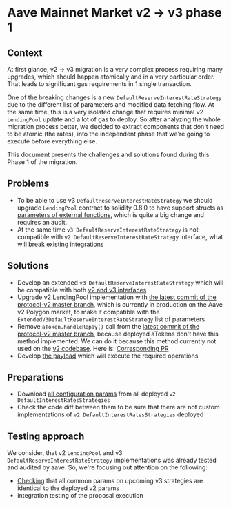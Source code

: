 # Aave Mainnet Market v2 -> v3 phase 1

## Context

At first glance, v2 -> v3 migration is a very complex process requiring many upgrades, which should
happen atomically and in a very particular order. That leads to significant gas requirements in 1 single transaction.

One of the breaking changes is a new `DefaultReserveInterestRateStrategy` due to
the different list of parameters and modified data fetching flow. At the same time,
this is a very isolated change that requires minimal v2 `LendingPool` update and a lot of gas to deploy.
So after analyzing the whole migration process better, we decided to extract components that don't need
to be atomic (the rates), into the independent phase that we're going to execute before everything else.

This document presents the challenges and solutions found during this Phase 1 of the migration.

## Problems
 * To be able to use v3 `DefaultReserveInterestRateStrategy` we should upgrade `LendingPool` contract to
solidity 0.8.0 to have support structs as [parameters of external functions](https://github.com/aave/aave-v3-core/blob/master/contracts/protocol/pool/DefaultReserveInterestRateStrategy.sol#L194),
which is quite a big change and requires an audit.
 * At the same time `v3 DefaultReserveInterestRateStrategy` is not compatible with `v2 DefaultReserveInterestRateStrategy`
interface, what will break existing integrations

## Solutions
 * Develop an extended `v3 DefaultReserveInterestRateStrategy` which will be compatible with both [v2 and v3 interfaces](https://github.com/bgd-labs/v2-mainnet-interest-rates-upgrade/blob/main/src/contracts/ExtendedV3ReserveInterestRateStrategy.sol)
 * Upgrade v2 LendingPool implementation with [the latest commit of the protocol-v2 master branch](https://github.com/aave/protocol-v2/blob/master/contracts/protocol/libraries/logic/ReserveLogic.sol#L223),
which is currently in production on the Aave v2 Polygon market, to make it compatible with the
`ExtendedV3DefaultReserveInterestRateStrategy` list of parameters
 * Remove `aToken.handleRepay()` call from the [latest commit of the protocol-v2 master branch](https://github.com/aave/protocol-v2/blob/master/contracts/protocol/lendingpool/LendingPool.sol#L285),
because deployed aTokens don't have this method implemented. We can do it because this method
currently not used on the [v2 codebase](https://github.com/aave/protocol-v2/blob/master/contracts/protocol/tokenization/AToken.sol#L323).
Here is: [Corresponding PR](https://github.com/bgd-labs/protocol-v2/pull/6)
 * Develop [the payload](https://github.com/bgd-labs/v2-mainnet-interest-rates-upgrade/blob/main/src/contracts/Phase1Payload.sol)
which will execute the required operations

## Preparations
 * Download [all configuration params](https://github.com/bgd-labs/v2-mainnet-interest-rates-upgrade/blob/main/src/contracts/InterestRatesStrategyConfigs.sol)
from all deployed `v2 DefaultInterestRatesStrategies`
 * Check the code diff between them to be sure that there are not custom implementations of
`v2 DefaultInterestRatesStrategies` deployed

## Testing approach
We consider, that v2 `LendingPool` and v3 `DefaultReserveInterestRateStrategy` implementations was already tested
and audited by aave. So, we're focusing out attention on the following:
 * [Checking](https://github.com/bgd-labs/v2-mainnet-interest-rates-upgrade/blob/main/tests/InterestRatesStrategiesParamsTest.t.sol)
that all common params on upcoming v3 strategies are identical to the deployed v2 params
 * integration testing of the proposal execution
